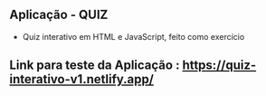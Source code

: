 ## Aplicação - QUIZ

  - Quiz interativo em HTML e JavaScript, feito como exercício
## Link para teste da Aplicação : https://quiz-interativo-v1.netlify.app/

